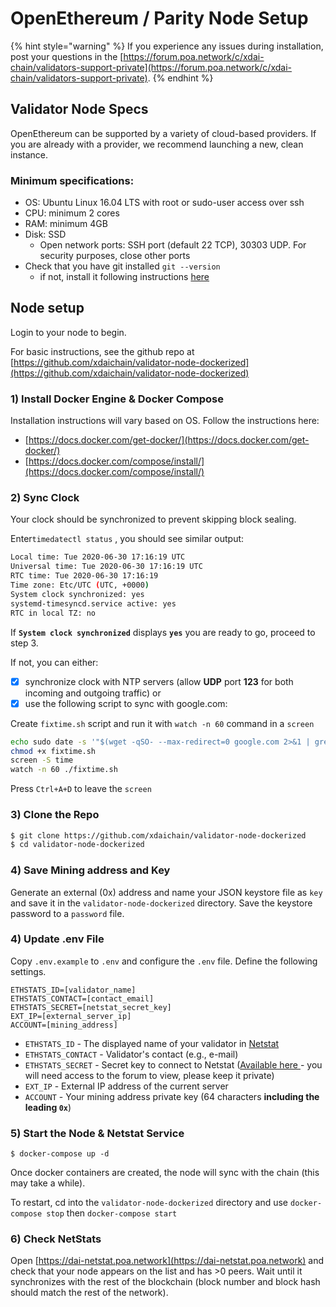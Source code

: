 # OpenEthereum / Parity Node Setup

{% hint style="warning" %}
If you experience any issues during installation, post your questions in the [https://forum.poa.network/c/xdai-chain/validators-support-private](https://forum.poa.network/c/xdai-chain/validators-support-private).
{% endhint %}

## Validator Node Specs

OpenEthereum can be supported by a variety of cloud-based providers. If you are already with a provider, we recommend launching a new, clean instance. 

### Minimum specifications:

* OS: Ubuntu Linux 16.04 LTS with root or sudo-user access over ssh
* CPU: minimum 2 cores
* RAM: minimum 4GB
* Disk: SSD
  * Open network ports: SSH port \(default 22 TCP\), 30303 UDP. For security purposes, close other ports
* Check that you have git installed `git --version`
  * if not, install it following instructions [here](https://git-scm.com/book/en/v2/Getting-Started-Installing-Git)

## Node setup

Login to your node to begin.

For basic instructions, see the github repo at [https://github.com/xdaichain/validator-node-dockerized](https://github.com/xdaichain/validator-node-dockerized)

### 1\) Install Docker Engine & Docker Compose

Installation instructions will vary based on OS. Follow the instructions here:

* [https://docs.docker.com/get-docker/](https://docs.docker.com/get-docker/) 
* [https://docs.docker.com/compose/install/](https://docs.docker.com/compose/install/)

### 2\) Sync Clock

Your clock should be synchronized to prevent skipping block sealing.

 Enter`timedatectl status` , you should see similar output:

```bash
Local time: Tue 2020-06-30 17:16:19 UTC
Universal time: Tue 2020-06-30 17:16:19 UTC
RTC time: Tue 2020-06-30 17:16:19
Time zone: Etc/UTC (UTC, +0000)
System clock synchronized: yes
systemd-timesyncd.service active: yes
RTC in local TZ: no
```

If **`System clock synchronized`** displays **`yes`**   you are ready to go, proceed to step 3.

If not, you can either:

* [x] synchronize clock with NTP servers \(allow **UDP** port **123** for both incoming and outgoing traffic\) or
* [x] use the following script to sync with google.com:

Create `fixtime.sh` script and run it with `watch -n 60` command in a `screen`

```bash
echo sudo date -s '"$(wget -qSO- --max-redirect=0 google.com 2>&1 | grep Date: | cut -d' ' -f5-8)Z"' > fixtime.sh
chmod +x fixtime.sh
screen -S time
watch -n 60 ./fixtime.sh
```

Press `Ctrl+A+D` to leave the `screen`

### 3\) Clone the Repo

```bash
$ git clone https://github.com/xdaichain/validator-node-dockerized
$ cd validator-node-dockerized
```

### 4\) Save Mining address and Key

 Generate an external \(0x\) address and name your JSON keystore file as `key` and save it in the `validator-node-dockerized` directory. Save the keystore password to a `password` file. 

### 4\) Update .env File

Copy `.env.example` to `.env` and configure the `.env` file. Define the following settings.

```text
ETHSTATS_ID=[validator_name]
ETHSTATS_CONTACT=[contact_email]
ETHSTATS_SECRET=[netstat_secret_key]
EXT_IP=[external_server_ip]
ACCOUNT=[mining_address]
```

* `ETHSTATS_ID` - The displayed name of your validator in [Netstat](https://dai-netstat.poa.network/)
* `ETHSTATS_CONTACT` - Validator's contact \(e.g., e-mail\)
* `ETHSTATS_SECRET` - Secret key to connect to Netstat \([Available here ](https://forum.poa.network/t/netstats-server-info/2781)- you will need access to the forum to view, please keep it private\)
* `EXT_IP` -  External IP address of the current server
* `ACCOUNT` - Your mining address private key \(64 characters **including the** **leading `0x`**\)

### 5\) Start the Node & Netstat Service

```text
$ docker-compose up -d
```

Once docker containers are created, the node will sync with the chain \(this may take a while\).

To restart, cd into the  `validator-node-dockerized` directory and use `docker-compose stop` then `docker-compose start`

### 6\) Check NetStats

Open [https://dai-netstat.poa.network](https://dai-netstat.poa.network) and check that your node appears on the list and has &gt;0 peers. Wait until it synchronizes with the rest of the blockchain \(block number and block hash should match the rest of the network\).



